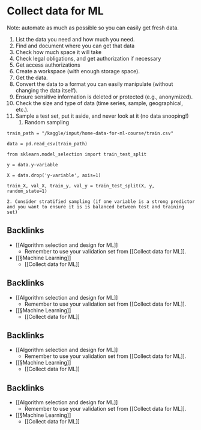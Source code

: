 # Collect data for ML
Note: automate as much as possible so you can easily get fresh data.

1. List the data you need and how much you need.
2. Find and document where you can get that data
3. Check how much space it will take
4. Check legal obligations, and get authorization if necessary
5. Get access authorizations
6. Create a workspace (with enough storage space).
7. Get the data.
8. Convert the data to a format you can easily manipulate (without changing the data itself).
9. Ensure sensitive information is deleted or protected (e.g., anonymized).
10. Check the size and type of data (time series, sample, geographical, etc.).
11. Sample a test set, put it aside, and never look at it (no data snooping!)
	1. Random sampling
```
train_path = "/kaggle/input/home-data-for-ml-course/train.csv"

data = pd.read_csv(train_path)

from sklearn.model_selection import train_test_split

y = data.y-variable

X = data.drop('y-variable', axis=1)

train_X, val_X, train_y, val_y = train_test_split(X, y, random_state=1)
```
	2. Consider stratified sampling (if one variable is a strong predictor and you want to ensure it is is balanced between test and training set)

## Backlinks
* [[Algorithm selection and design for ML]]
	* Remember to use your validation set from [[Collect data for ML]].
* [[§Machine Learning]]
	* [[Collect data for ML]]


## Backlinks
* [[Algorithm selection and design for ML]]
	* Remember to use your validation set from [[Collect data for ML]].
* [[§Machine Learning]]
	* [[Collect data for ML]]


## Backlinks
* [[Algorithm selection and design for ML]]
	* Remember to use your validation set from [[Collect data for ML]].
* [[§Machine Learning]]
	* [[Collect data for ML]]


## Backlinks
* [[Algorithm selection and design for ML]]
	* Remember to use your validation set from [[Collect data for ML]].
* [[§Machine Learning]]
	* [[Collect data for ML]]

<!-- {BearID:51D3515D-34DB-4EC4-8815-11574EEE6341-93658-00000179AC79FECE} -->
